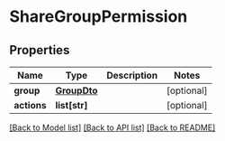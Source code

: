 # ShareGroupPermission

## Properties
Name | Type | Description | Notes
------------ | ------------- | ------------- | -------------
**group** | [**GroupDto**](GroupDto.md) |  | [optional] 
**actions** | **list[str]** |  | [optional] 

[[Back to Model list]](../README.md#documentation-for-models) [[Back to API list]](../README.md#documentation-for-api-endpoints) [[Back to README]](../README.md)


